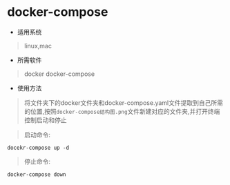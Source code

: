 # docker-compose

- 适用系统

> linux,mac

- 所需软件

> docker	docker-compose

- 使用方法

> 将文件夹下的docker文件夹和docker-compose.yaml文件提取到自己所需的位置,按照`docker-compose结构图.png`文件新建对应的文件夹,并打开终端控制启动和停止

> 启动命令:

```shell
docekr-compose up -d
```

> 停止命令:

```shell
docker-compose down
```


